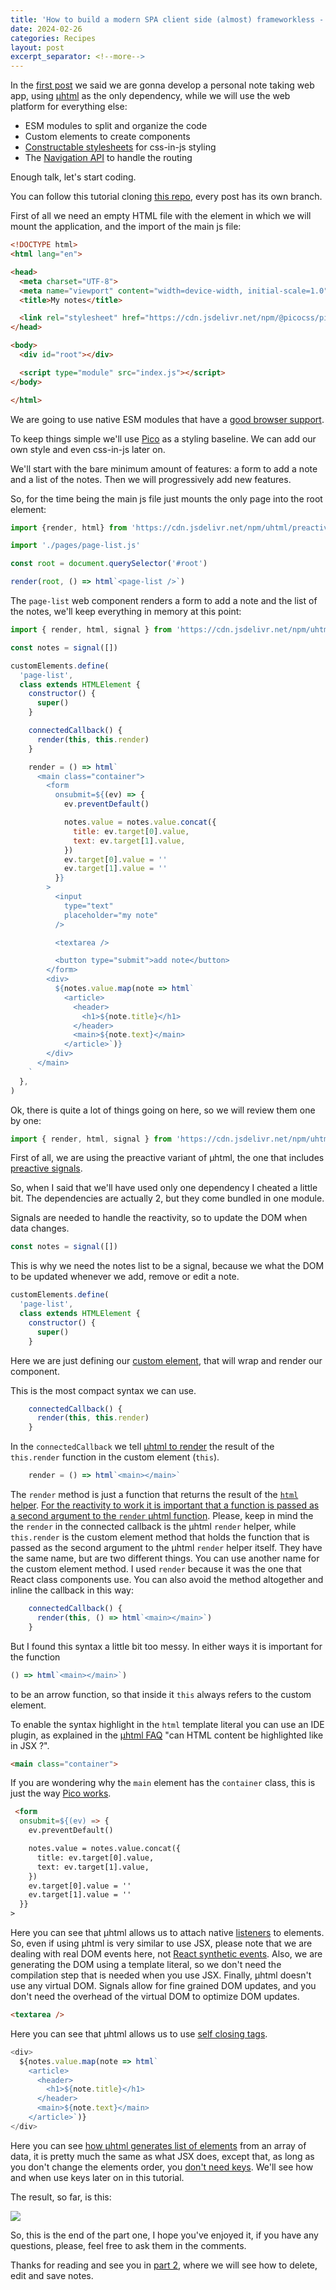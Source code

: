 ```yaml
---
title: 'How to build a modern SPA client side (almost) frameworkless - Part 1'
date: 2024-02-26
categories: Recipes
layout: post
excerpt_separator: <!--more-->
---
```


In the [first post](https://fbedussi.github.io/blog/recipes/How-to-build-a-modern-SPA-client-side-almost-frameworkless-Introduction) we said we are gonna develop a personal note taking web app, using [µhtml](https://webreflection.github.io/uhtml/) as the only dependency, while we will use the web platform for everything else: 

- ESM modules to split and organize the code
- Custom elements to create components
- [Constructable stylesheets](https://web.dev/articles/constructable-stylesheets) for css-in-js styling
- The [Navigation API](https://developer.chrome.com/docs/web-platform/navigation-api) to handle the routing

Enough talk, let's start coding.  

You can follow this tutorial cloning [this repo](https://github.com/fbedussi/frameworkless-spa-tutorial), every post has its own branch.

<!--more-->

First of all we need an empty HTML file with the element in which we will mount the application, and the import of the main js file:

```html
<!DOCTYPE html>
<html lang="en">

<head>
  <meta charset="UTF-8">
  <meta name="viewport" content="width=device-width, initial-scale=1.0">
  <title>My notes</title>

  <link rel="stylesheet" href="https://cdn.jsdelivr.net/npm/@picocss/pico@2/css/pico.min.css" />
</head>

<body>
  <div id="root"></div> 

  <script type="module" src="index.js"></script>
</body>

</html>
```

We are going to use native ESM modules that have a [good browser support](https://caniuse.com/?search=esm). 

To keep things simple we'll use [Pico](https://picocss.com) as a styling baseline. We can add our own style and even css-in-js later on.

We'll start with the bare minimum amount of features: a form to add a note and a list of the notes. Then we will progressively add new features.

So, for the time being the main js file just mounts the only page into the root element:

```javascript
import {render, html} from 'https://cdn.jsdelivr.net/npm/uhtml/preactive.js'

import './pages/page-list.js'

const root = document.querySelector('#root')

render(root, () => html`<page-list />`)
```

The `page-list` web component renders a form to add a note and the list of the notes, we'll keep everything in memory at this point:

```javascript
import { render, html, signal } from 'https://cdn.jsdelivr.net/npm/uhtml/preactive.js'

const notes = signal([])

customElements.define(
  'page-list',
  class extends HTMLElement {
    constructor() {
      super()
    }

    connectedCallback() {
      render(this, this.render)
    }

    render = () => html`
      <main class="container">
        <form
          onsubmit=${(ev) => {
            ev.preventDefault()

            notes.value = notes.value.concat({
              title: ev.target[0].value,
              text: ev.target[1].value,
            })
            ev.target[0].value = ''
            ev.target[1].value = ''
          }}
        >
          <input
            type="text"
            placeholder="my note"
          />

          <textarea />

          <button type="submit">add note</button>
        </form>
        <div>
          ${notes.value.map(note => html`
            <article>
              <header>
                <h1>${note.title}</h1>
              </header>
              <main>${note.text}</main>
            </article>`)}
        </div>
      </main>
    `
  },
)
```

Ok, there is quite a lot of things going on here, so we will review them one by one:


```javascript
import { render, html, signal } from 'https://cdn.jsdelivr.net/npm/uhtml/preactive.js'
```

First of all, we are using the preactive variant of µhtml, the one that includes [preactive signals](https://preactjs.com/guide/v10/signals/).

So, when I said that we'll have used only one dependency I cheated a little bit. The dependencies are actually 2, but they come bundled in one module. 

Signals are needed to handle the reactivity, so to update the DOM when data changes.

```javascript
const notes = signal([])
```

This is why we need the notes list to be a signal, because we what the DOM to be updated whenever we add, remove or edit a note. 

```javascript
customElements.define(
  'page-list',
  class extends HTMLElement {
    constructor() {
      super()
    }
```

Here we are just defining our [custom element](https://developer.mozilla.org/en-US/docs/Web/API/Web_Components/Using_custom_elements), that will wrap and render our component. 

This is the most compact syntax we can use. 


```javascript
    connectedCallback() {
      render(this, this.render)
    }
```

In the `connectedCallback` we tell [µhtml to render](https://webreflection.github.io/uhtml/#render) the result of the `this.render` function in the custom element (`this`).

```javascript
    render = () => html`<main></main>`
```

The `render` method is just a function that returns the result of the [`html` helper](https://webreflection.github.io/uhtml/#tag). [For the reactivity to work it is important that a function is passed as a second argument to the `render` µhtml function](https://webreflection.github.io/uhtml/#reactivity). Please, keep in mind the the `render` in the connected callback is the µhtml `render` helper, while `this.render` is the custom element method that holds the function that is passed as the second argument to the µhtml `render` helper itself. They have the same name, but are two different things. You can use another name for the custom element method. I used `render` because it was the one that React class components use. You can also avoid the method altogether and inline the callback in this way: 

```javascript
    connectedCallback() {
      render(this, () => html`<main></main>`)
    }
```

But I found this syntax a little bit too messy. In either ways it is important for the function

```javascript
() => html`<main></main>`)
```

to be an arrow function, so that inside it `this` always refers to the custom element.

To enable the syntax highlight in the `html` template literal you can use an IDE plugin, as explained in the [µhtml FAQ](https://webreflection.github.io/uhtml/#faq) "can HTML content be highlighted like in JSX ?".


```html
<main class="container">
```

If you are wondering why the `main` element has the `container` class, this is just the way [Pico works](https://picocss.com/docs/container). 

```html
 <form
  onsubmit=${(ev) => {
    ev.preventDefault()

    notes.value = notes.value.concat({
      title: ev.target[0].value,
      text: ev.target[1].value,
    })
    ev.target[0].value = ''
    ev.target[1].value = ''
  }}
>
```

Here you can see that µhtml allows us to attach native [listeners](https://webreflection.github.io/uhtml/#listener) to elements. So, even if using µhtml is very similar to use JSX, please note that we are dealing with real DOM events here, not [React synthetic events](https://react.dev/reference/react-dom/components/common#react-event-object). Also, we are generating the DOM using a template literal, so we don't need the compilation step that is needed when you use JSX. Finally, µhtml doesn't use any virtual DOM. Signals allow for fine grained DOM updates, and you don't need the overhead of the virtual DOM to optimize DOM updates. 

```html
<textarea />
```

Here you can see that µhtml allows us to use [self closing tags](https://webreflection.github.io/uhtml/#self-closing). 

```javascript
<div>
  ${notes.value.map(note => html`
    <article>
      <header>
        <h1>${note.title}</h1>
      </header>
      <main>${note.text}</main>
    </article>`)}
</div>
```

Here you can see [how µhtml generates list of elements](https://webreflection.github.io/uhtml/#list) from an array of data, it is pretty much the same as what JSX does, except that, as long as you don't change the elements order, you [don't need keys](https://webreflection.github.io/uhtml/#keyed-or-not-). We'll see how and when use keys later on in this tutorial.

The result, so far, is this:

![](/assets/images/spa-fl-first-version.png)

So, this is the end of the part one, I hope you've enjoyed it, if you have any questions, please, feel free to ask them in the comments. 

Thanks for reading and see you in [part 2](https://fbedussi.github.io/blog/recipes/How-to-build-a-modern-SPA-client-side-almost-frameworkless-Part-2), where we will see how to delete, edit and save notes. 
